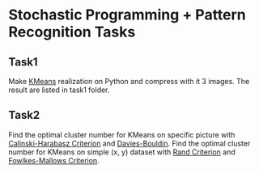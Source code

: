# Stochastic Programming + Pattern Recognition Tasks 

## Task1

Make [KMeans](https://en.wikipedia.org/wiki/K-means_clustering) realization on Python and compress with it 3 images.
The result are listed in task1 folder.

## Task2

Find the optimal cluster number for KMeans on specific picture with [Calinski-Harabasz Criterion](https://www.mathworks.com/help/stats/clustering.evaluation.calinskiharabaszevaluation-class.html?requestedDomain=www.mathworks.com) and [Davies-Bouldin](https://en.wikipedia.org/wiki/Davies%E2%80%93Bouldin_index). Find the optimal cluster number for KMeans on simple (x, y) dataset with [Rand Criterion](https://en.wikipedia.org/wiki/Rand_index) and [Fowlkes-Mallows Criterion](https://en.wikipedia.org/wiki/Fowlkes%E2%80%93Mallows_index).
